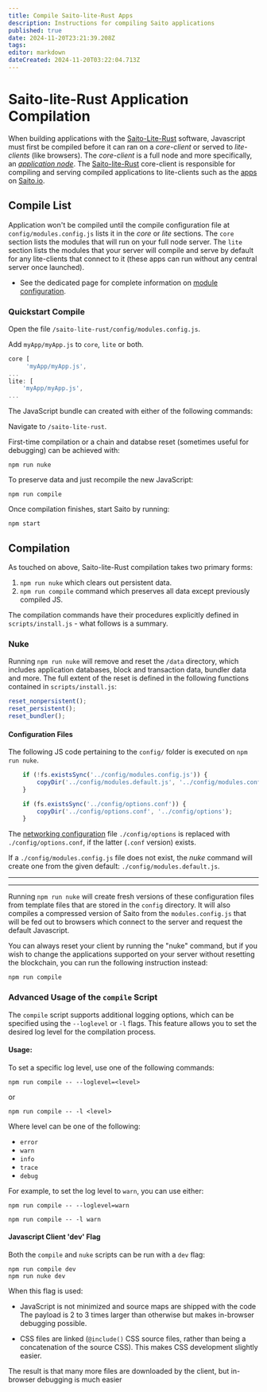 ```yaml
---
title: Compile Saito-lite-Rust Apps
description: Instructions for compiling Saito applications
published: true
date: 2024-11-20T23:21:39.208Z
tags: 
editor: markdown
dateCreated: 2024-11-20T03:22:04.713Z
---
```


# Saito-lite-Rust Application Compilation

When building applications with the [Saito-Lite-Rust](https://wiki.saito.io/en/tech/javascript) software, Javascript must first be compiled before it can ran on a *core-client* or served to *lite-clients* (like browsers).  The *core-client* is a full node and more specifically, an [*application node*](https://github.com/SaitoTech/saito-lite-rust). The [Saito-lite-Rust]() core-client is responsible for compiling and serving compiled applications to lite-clients such as the [apps](/tech/applications) on [Saito.io](Saito.io).

## Compile List

Application won't be compiled until the compile configuration file at `config/modules.config.js` lists it in the *core* or *lite* sections. The `core` section lists the modules that will run on your full node server. The `lite` section lists the modules that your server will compile and serve by default for any lite-clients that connect to it (these apps can run without any central server once launched).

- See the dedicated page for complete information on [module configuration](/tech/config/applications).

### Quickstart Compile

Open the file `/saito-lite-rust/config/modules.config.js`.

Add `myApp/myApp.js` to `core`, `lite` or both.

```js
core [
     'myApp/myApp.js',
...
lite: [
    'myApp/myApp.js',
...
```
The JavaScript bundle can created with either of the following commands:

Navigate to `/saito-lite-rust`.

First-time compilation or a chain and databse reset (sometimes useful for debugging) can be achieved with:

```
npm run nuke
```

To preserve data and just recompile the new JavaScript:
```
npm run compile
``` 
Once compilation finishes, start Saito by running:
```
npm start
```

## Compilation

As touched on above, Saito-lite-Rust compilation takes two primary forms:

1. `npm run nuke` which clears out persistent data.
2. `npm run compile` command which preserves all data except previously compiled JS.

The compilation commands have their procedures explicitly defined in `scripts/install.js` - what follows is a summary.

### Nuke

Running `npm run nuke` will remove and reset the `/data` directory, which includes application databases, block and transaction data, bundler data and more. The full extent of the reset is defined in the following functions contained in `scripts/install.js`:
```js
reset_nonpersistent();
reset_persistent();
reset_bundler();
```



#### Configuration Files

The following JS code pertaining to the `config/` folder is executed on `npm run nuke`.
```js
	if (!fs.existsSync('../config/modules.config.js')) {
		copyDir('../config/modules.default.js', '../config/modules.config.js');
	}

	if (fs.existsSync('../config/options.conf')) {
		copyDir('../config/options.conf', '../config/options');
	}
```


 The [networking configuration](/tech/config/network) file `./config/options` is replaced with `./config/options.conf`, if the latter (`.conf` version) exists.

If a `./config/modules.config.js` file does not exist, the *nuke* command will create one from the given default: `./config/modules.default.js`.

<hr><hr>

Running ```npm run nuke``` will create fresh versions of these configuration files from template files that are stored in the ```config``` directory. It will also compiles a compressed version of Saito from the ```modules.config.js``` that will be fed out to browsers which connect to the server and request the default Javascript.

You can always reset your client by running the "nuke" command, but if you wish to change the applications supported on your server without resetting the blockchain, you can run the following instruction instead:

```npm run compile```
<br>
<!--
Saito uses two main configuration files. The first is ```config/options``` which specifies network configuration options like the IP address on which the server runs and the ports it should open and the peers to which it should connect. A second ```config/modules.config.js``` file specifies which modules should run on the server and any browsers that connect to it.
-->

### Advanced Usage of the `compile` Script

The `compile` script supports additional logging options, which can be specified using the `--loglevel` or `-l` flags. This feature allows you to set the desired log level for the compilation process.

#### Usage:

To set a specific log level, use one of the following commands:

```
npm run compile -- --loglevel=<level>
```

or 
```
npm run compile -- -l <level>
```

Where level can be one of the following:

- `error`
- `warn`
- `info`
- `trace`
- `debug`

For example, to set the log level to `warn`, you can use either:

```
npm run compile -- --loglevel=warn
```

```
npm run compile -- -l warn

```

#### Javascript Client 'dev' Flag

Both the `compile` and `nuke` scripts can be run with a `dev` flag:

```
npm run compile dev
npm run nuke dev
```

When this flag is used:

 * JavaScript is not minimized and source maps are shipped with the code 
   The payload is 2 to 3 times larger than otherwise but makes in-browser 
   debugging possible.
   
 * CSS files are linked (```@include()``` CSS source files, rather than 
   being a concatenation of the source CSS). This makes CSS development
   slightly easier.
   
The result is that many more files are downloaded by the client, but in-browser debugging is much easier
